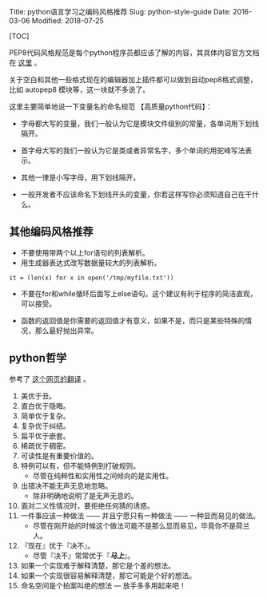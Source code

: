 Title: python语言学习之编码风格推荐
Slug: python-style-guide
Date: 2016-03-06
Modified: 2018-07-25

[TOC]

PEP8代码风格规范是每个python程序员都应该了解的内容，其具体内容官方文档在 [这里](https://www.python.org/dev/peps/pep-0008/) 。

关于空白和其他一些格式现在的编辑器加上插件都可以做到自动pep8格式调整，比如 autopep8 模块等，这一块就不多说了。

这里主要简单地说一下变量名的命名规范 【高质量python代码】：


- 字母都大写的变量，我们一般认为它是模块文件级别的常量，各单词用下划线隔开。

- 首字母大写的我们一般认为它是类或者异常名字，多个单词的用驼峰写法表示。

- 其他一律是小写字母，用下划线隔开。
- 一般开发者不应该命名下划线开头的变量，你若这样写你必须知道自己在干什么。






## 其他编码风格推荐

- 不要使用带两个以上for语句的列表解析。
- 用生成器表达式改写数据量较大的列表解析。
```
it = (len(x) for x in open('/tmp/myfile.txt'))
```


- 不要在for和while循环后面写上else语句。这个建议有利于程序的简洁直观，可以接受。

- 函数的返回值是你需要的返回值才有意义，如果不是，而只是某些特殊的情况，那么最好抛出异常。



## python哲学

参考了 [这个网页的翻译](https://github.com/oldratlee/translations/tree/master/python-philosophy) 。



<ol>
<li>美优于丑。</li>
<li>直白优于隐晦。</li>
<li>简单优于复杂。 </li>
<li>复杂优于纠结。 </li>
<li>扁平优于嵌套。 </li>
<li>稀疏优于稠密。 </li>
<li>可读性是有重要价值的。</li>
<li>特例可以有，但不能特例到打破规则。
<ul>
<li>尽管在纯粹性和实用性之间倾向的是实用性。</li>
</ul>
</li>
<li>出错决不能无声无息地忽略。
<ul>
<li>除非明确地说明了是无声无息的。</li>
</ul>
</li>
<li>面对二义性情况时，要拒绝任何猜的诱惑。</li>
<li>一件事应该一种做法 —— 并且宁愿只有一种做法 —— 一种显而易见的做法。
<ul>
<li>尽管在刚开始的时候这个做法可能不是那么显而易见，毕竟你不是荷兰人。 </li>
</ul>
</li>
<li>『现在』优于『决不』。 
<ul>
<li>尽管『决不』常常优于『<strong><em>马上</em></strong>』。 </li>
</ul>
</li>
<li>如果一个实现难于解释清楚，那它是个差的想法。</li>
<li>如果一个实现很容易解释清楚，那它可能是个好的想法。</li>
<li>命名空间是个拍案叫绝的想法 — 放手多多用起来吧！</li>
</ol>